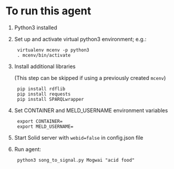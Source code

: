 # To run this agent

1. Python3 installed
2. Set up and activate virtual python3 environment; e.g.:

        virtualenv mcenv -p python3
        . mcenv/bin/activate

3. Install additional libraries

    (This step can be skipped if using a previously created `mcenv`)

        pip install rdflib
        pip install requests
        pip install SPARQLwrapper

4. Set CONTAINER and MELD_USERNAME environment variables

        export CONTAINER=
        export MELD_USERNAME=

5. Start Solid server with `webid=false` in config.json file

6. Run agent:

        python3 song_to_signal.py Mogwai "acid food"

